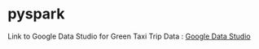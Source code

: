 # pyspark

Link to Google Data Studio for Green Taxi Trip Data : [Google Data Studio](https://datastudio.google.com/reporting/ea4344dc-6fd1-44b4-b7b5-fb1bdcf9f1b6)
